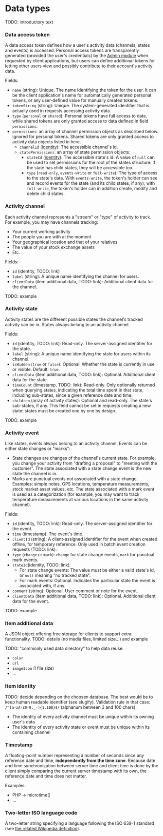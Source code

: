 # Data types

TODO: introductory text


### Data access token

A data access token defines how a user's activity data (channels, states and events) is accessed. Personal access tokens are transparently generated (provided the user's credentials) by the [Admin module](/Admin) when requested by client applications, but users can define additional tokens for letting other users view and possibly contribute to their account's activity data.

Fields:

* `name` (string): Unique. The name identifying the token for the user. It can be the client application's name for automatically generated personal tokens, or any user-defined value for manually created tokens.
* `tokenString` (string): Unique. The system-generated identifier that is actually used in requests accessing activity data.
* `type` (`personal` or `shared`): Personal tokens have full access to data, while shared tokens are only granted access to data defined in field `permissions`.
* `permissions`: an array of channel permission objects as described below. Ignored for personal tokens. Shared tokens are only granted access to activity data objects listed in here. 
	* `channelId` ([identity](/DataTypes#TODO)): The accessible channel's id.
	* `statePermissions`: an array of state permission objects:
		* `stateId` ([identity](/DataTypes#TODO)): The accessible state's id. A  value of `null` can be used to set permissions for the root of the states structure. If the state has child states, they will be accessible too.
		* `type` (`read-only`, `events-write` or `full-write`): The type of access to the state's data. With `events-write`, the token's holder can see and record events for the state (and its child states, if any); with `full-write`, the token's holder can in addition create, modify and delete child states.


### Activity channel

Each activity channel represents a "stream" or "type" of activity to track. For example, you may have channels tracking:

* Your current working activity
* The people you are with at the moment
* Your geographical location and that of your relatives
* The value of your stock exchange assets
* Etc.

Fields:

* `id` (identity, TODO: link)
* `label` (string): A unique name identifying the channel for users.
* `clientData` (item additional data, TODO: link): Additional client data for the channel.

TODO: example


### Activity state

Activity states are the different possible states the channel's tracked activity can be in. States always belong to an activity channel.

Fields:

* `id` (identity, TODO: link): Read-only. The server-assigned identifier for the state.
* `label` (string): A unique name identifying the state for users within its channel.
*  `isHidden` (`true` or `false`): Optional. Whether the state is currently in use or visible. Default: `true`.
* `clientData` (item additional data, TODO: link):  Optional. Additional client data for the state.
* `timeCount` (timestamp, TODO: link): Read-only. Only optionally returned when querying states, indicating the total time spent in that state, including sub-states, since a given reference date and time.
* `children` (array of activity states): Optional and read-only. The state's sub-states, if any. This field cannot be set in requests creating a new state: states must be created one by one by design.

TODO: example


### Activity event

Like states, events always belong to an activity channel. Events can be either state changes or "marks":

* State changes are changes of the channel's current state. For example, you change your activity from "drafting a proposal" to "meeting with the customer". The state associated with a state change event is the new state the channel is in.
* Marks are punctual events not associated with a state change. Examples: simple notes, GPS locations, temperature measurements, stock market asset values, etc. The state associated with a mark event is used as a categorization (for example, you may want to track temperature measurements at various locations in the same activity channel).

Fields:

* `id` (identity, TODO: link): Read-only. The server-assigned identifier for the event.
* `time` (timestamp): The event's time.
* `clientId` (string): A client-assigned identifier for the event when created offline, for temporary reference. Only used in batch event creation requests (TODO: link).
* `type` (`change` or `mark`): `change` for state change events, `mark` for punctual mark events.
* `stateId`(identity, TODO: link):
	* For state change events: The value must be either a valid state's id, or `null` meaning "no tracked state".
	* For mark events: Optional. Indicates the particular state the event is associated with, if any.
* `comment` (string): Optional. User comment or note for the event.
* `clientData` (item additional data, TODO: link):  Optional. Additional client data for the event.

TODO: example


### Item additional data

A JSON object offering free storage for clients to support extra functionality. TODO: details (no media files, limited size...) and example

TODO: "commonly used data directory" to help data reuse:

* `color`
* `url`
* `imageIcon` (! file size)
* ...


### Item identity

TODO: decide depending on the choosen database. The best would be to keep human readable identifier (see slugify). Validation rule in that case: `/^[a-zA-Z0-9._-]{1,100}$/` (alphanum between 3 and 100 chars).

* The identity of every activity channel must be unique within its owning user's data
* The identity of every activity state or event must be unique within its containing channel


### Timestamp

A floating-point number representing a number of seconds since any reference date and time, **independently from the time zone**. Because date and time synchronization between server time and client time is done by the client simply comparing the current server timestamp with its own, the reference date and time does not matter.

Examples:

* PHP -> microtime()
* ...


### Two-letter ISO language code

A two-letter string specifying a language following the ISO 639-1 standard (see [the related Wikipedia definition](http://en.wikipedia.org/wiki/ISO_639-1)).
